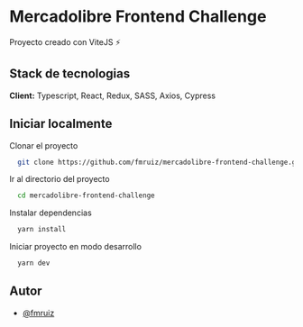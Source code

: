 
# Mercadolibre Frontend Challenge

Proyecto creado con ViteJS ⚡




## Stack de tecnologias

**Client:** Typescript, React, Redux, SASS, Axios, Cypress



## Iniciar localmente

Clonar el proyecto

```bash
  git clone https://github.com/fmruiz/mercadolibre-frontend-challenge.git
```

Ir al directorio del proyecto

```bash
  cd mercadolibre-frontend-challenge
```

Instalar dependencias

```bash
  yarn install
```

Iniciar proyecto en modo desarrollo

```bash
  yarn dev
```


## Autor

- [@fmruiz](https://github.com/fmruiz)

